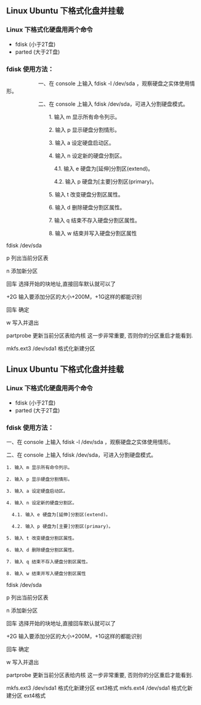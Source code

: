 ## Linux Ubuntu 下格式化盘并挂载

### Linux 下格式化硬盘用两个命令

 * fdisk (小于2T盘)
 * parted (大于2T盘)


### fdisk 使用方法：

　　　　　　一、在 console 上输入 fdisk -l /dev/sda ，观察硬盘之实体使用情形。

　　　　　　二、在 console 上输入 fdisk /dev/sda，可进入分割硬盘模式。

　　　　　　　　1. 输入 m 显示所有命令列示。

　　　　　　　　2. 输入 p 显示硬盘分割情形。

　　　　　　　　3. 输入 a 设定硬盘启动区。

　　　　　　　　4. 输入 n 设定新的硬盘分割区。

　　　　　　　　　4.1. 输入 e 硬盘为[延伸]分割区(extend)。

　　　　　　　　　4.2. 输入 p 硬盘为[主要]分割区(primary)。

　　　　　　　　5. 输入 t 改变硬盘分割区属性。

　　　　　　　　6. 输入 d 删除硬盘分割区属性。

　　　　　　　　7. 输入 q 结束不存入硬盘分割区属性。

　　　　　　　　8. 输入 w 结束并写入硬盘分割区属性


fdisk  /dev/sda  

p   列出当前分区表

n  添加新分区

回车  选择开始的块地址,直接回车默认就可以了

+2G   输入要添加分区的大小+200M，+1G这样的都能识别

回车  确定

w   写入并退出

partprobe  更新当前分区表给内核 这一步非常重要, 否则你的分区重启才能看到.

mkfs.ext3 /dev/sda1   格式化新建分区

## Linux Ubuntu 下格式化盘并挂载

### Linux 下格式化硬盘用两个命令

 * fdisk (小于2T盘)
 * parted (大于2T盘)


### fdisk 使用方法：

  一、在 console 上输入 fdisk -l /dev/sda ，观察硬盘之实体使用情形。

  二、在 console 上输入 fdisk /dev/sda，可进入分割硬盘模式。

    1. 输入 m 显示所有命令列示。

    2. 输入 p 显示硬盘分割情形。

    3. 输入 a 设定硬盘启动区。

    4. 输入 n 设定新的硬盘分割区。

      4.1. 输入 e 硬盘为[延伸]分割区(extend)。

      4.2. 输入 p 硬盘为[主要]分割区(primary)。

    5. 输入 t 改变硬盘分割区属性。

    6. 输入 d 删除硬盘分割区属性。

    7. 输入 q 结束不存入硬盘分割区属性。

    8. 输入 w 结束并写入硬盘分割区属性


fdisk  /dev/sda  

p   列出当前分区表

n  添加新分区

回车  选择开始的块地址,直接回车默认就可以了

+2G   输入要添加分区的大小+200M，+1G这样的都能识别

回车  确定

w   写入并退出

partprobe  更新当前分区表给内核 这一步非常重要, 否则你的分区重启才能看到.

mkfs.ext3 /dev/sda1   格式化新建分区 ext3格式
mkfs.ext4 /dev/sda1   格式化新建分区 ext4格式

